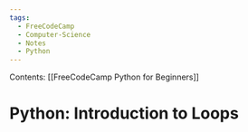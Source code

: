```yaml
---
tags:
  - FreeCodeCamp
  - Computer-Science
  - Notes
  - Python
---
```

Contents: [[FreeCodeCamp Python for Beginners]]
# Python: Introduction to Loops